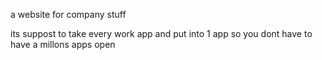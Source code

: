 a website for company stuff

its suppost to take every work app and put into 1 app so you dont have to have a millons apps open

